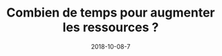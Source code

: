 ---
date: "2018-10-08-7"
draft: false
title: "Combien de temps pour augmenter les ressources ?"
description: "Le scaling horizontal prends environ 2min après le déclenchement. Le vertical 5min."
---